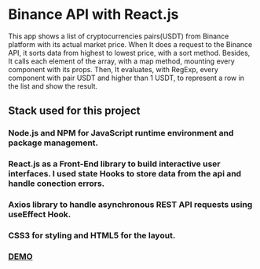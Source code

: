 # Binance API with React.js

This app shows a list of cryptocurrencies pairs(USDT) from Binance platform with its actual market price. When It does a request to the Binance API, it sorts data from highest to lowest price, with a sort method. Besides, It calls each element of the array, with a map method, mounting every component with its props. Then, It evaluates, with RegExp, every component with pair USDT and higher than 1 USDT, to represent a row in the list and show the result.

## Stack used for this project

### Node.js and NPM for JavaScript runtime environment and package management.

### React.js as a Front-End library to build interactive user interfaces. I used state Hooks to store data from the api and handle conection errors.

### Axios library to handle asynchronous REST API requests using useEffect Hook.

### CSS3 for styling and HTML5 for the layout.


### [DEMO](https://andres-webdev.github.io/binance-api/)